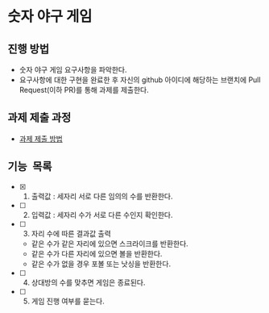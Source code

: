 # 숫자 야구 게임
## 진행 방법
* 숫자 야구 게임 요구사항을 파악한다.
* 요구사항에 대한 구현을 완료한 후 자신의 github 아이디에 해당하는 브랜치에 Pull Request(이하 PR)를 통해 과제를 제출한다.

## 과제 제출 과정
* [과제 제출 방법](https://github.com/next-step/nextstep-docs/tree/master/precourse)

## 기능 목록
- [x] 1. 출력값 : 세자리 서로 다른 임의의 수를 반환한다.
- [ ] 2. 입력값 : 세자리 수가 서로 다른 수인지 확인한다.
- [ ] 3. 자리 수에 따른 결과값 출력
    + 같은 수가 같은 자리에 있으면 스크라이크를 반환한다.
    + 같은 수가 다른 자리에 있으면 볼을 반환한다.
    + 같은 수가 없을 경우 포볼 또는 낫싱을 반환한다.
- [ ] 4. 상대방의 수를 맞추면 게임은 종료된다.
- [ ] 5. 게임 진행 여부를 묻는다. 

